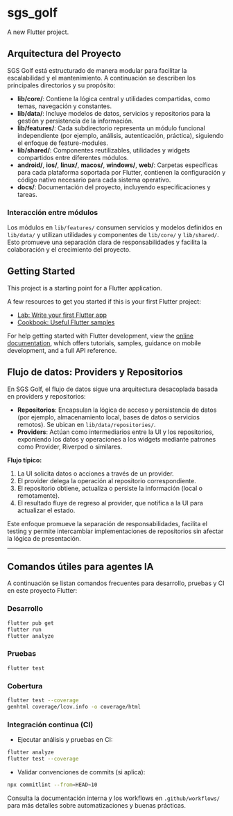 # sgs_golf

A new Flutter project.

## Arquitectura del Proyecto

SGS Golf está estructurado de manera modular para facilitar la escalabilidad y el mantenimiento. A continuación se describen los principales directorios y su propósito:

- **lib/core/**: Contiene la lógica central y utilidades compartidas, como temas, navegación y constantes.
- **lib/data/**: Incluye modelos de datos, servicios y repositorios para la gestión y persistencia de la información.
- **lib/features/**: Cada subdirectorio representa un módulo funcional independiente (por ejemplo, análisis, autenticación, práctica), siguiendo el enfoque de feature-modules.
- **lib/shared/**: Componentes reutilizables, utilidades y widgets compartidos entre diferentes módulos.
- **android/**, **ios/**, **linux/**, **macos/**, **windows/**, **web/**: Carpetas específicas para cada plataforma soportada por Flutter, contienen la configuración y código nativo necesario para cada sistema operativo.
- **docs/**: Documentación del proyecto, incluyendo especificaciones y tareas.

### Interacción entre módulos

Los módulos en `lib/features/` consumen servicios y modelos definidos en `lib/data/` y utilizan utilidades y componentes de `lib/core/` y `lib/shared/`. Esto promueve una separación clara de responsabilidades y facilita la colaboración y el crecimiento del proyecto.

## Getting Started

This project is a starting point for a Flutter application.

A few resources to get you started if this is your first Flutter project:

- [Lab: Write your first Flutter app](https://docs.flutter.dev/get-started/codelab)
- [Cookbook: Useful Flutter samples](https://docs.flutter.dev/cookbook)

For help getting started with Flutter development, view the
[online documentation](https://docs.flutter.dev/), which offers tutorials,
samples, guidance on mobile development, and a full API reference.

## Flujo de datos: Providers y Repositorios

En SGS Golf, el flujo de datos sigue una arquitectura desacoplada basada en providers y repositorios:

- **Repositorios**: Encapsulan la lógica de acceso y persistencia de datos (por ejemplo, almacenamiento local, bases de datos o servicios remotos). Se ubican en `lib/data/repositories/`.
- **Providers**: Actúan como intermediarios entre la UI y los repositorios, exponiendo los datos y operaciones a los widgets mediante patrones como Provider, Riverpod o similares.

**Flujo típico:**
1. La UI solicita datos o acciones a través de un provider.
2. El provider delega la operación al repositorio correspondiente.
3. El repositorio obtiene, actualiza o persiste la información (local o remotamente).
4. El resultado fluye de regreso al provider, que notifica a la UI para actualizar el estado.

Este enfoque promueve la separación de responsabilidades, facilita el testing y permite intercambiar implementaciones de repositorios sin afectar la lógica de presentación.

---

## Comandos útiles para agentes IA

A continuación se listan comandos frecuentes para desarrollo, pruebas y CI en este proyecto Flutter:

### Desarrollo

```bash
flutter pub get
flutter run
flutter analyze
```

### Pruebas

```bash
flutter test
```

### Cobertura

```bash
flutter test --coverage
genhtml coverage/lcov.info -o coverage/html
```

### Integración continua (CI)

- Ejecutar análisis y pruebas en CI:

```bash
flutter analyze
flutter test --coverage
```

- Validar convenciones de commits (si aplica):

```bash
npx commitlint --from=HEAD~10
```

Consulta la documentación interna y los workflows en `.github/workflows/` para más detalles sobre automatizaciones y buenas prácticas.
